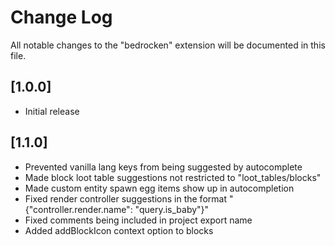 # Change Log

All notable changes to the "bedrocken" extension will be documented in this file.

## [1.0.0]

- Initial release

## [1.1.0]

- Prevented vanilla lang keys from being suggested by autocomplete
- Made block loot table suggestions not restricted to "loot_tables/blocks"
- Made custom entity spawn egg items show up in autocompletion
- Fixed render controller suggestions in the format "{"controller.render.name": "query.is_baby"}"
- Fixed comments being included in project export name
- Added addBlockIcon context option to blocks
